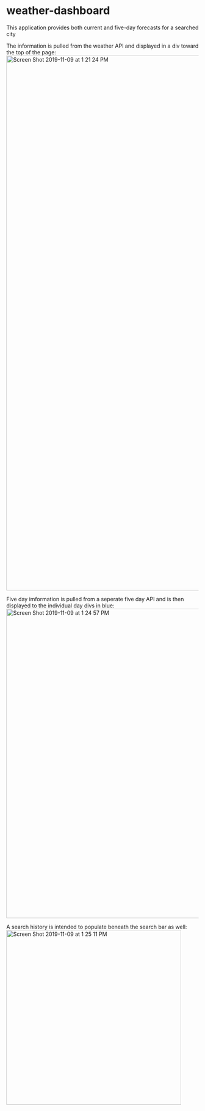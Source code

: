 # weather-dashboard

This application provides both current and five-day forecasts for a searched city

The information is pulled from the weather API and displayed in a div toward the top of the page:
<img width="1402" alt="Screen Shot 2019-11-09 at 1 21 24 PM" src="https://user-images.githubusercontent.com/31483933/68535245-31dc0500-02f4-11ea-9106-3c775e2ed4da.png">

Five day imformation is pulled from a seperate five day API and is then displayed to the individual day divs in blue:
<img width="811" alt="Screen Shot 2019-11-09 at 1 24 57 PM" src="https://user-images.githubusercontent.com/31483933/68535278-b0d13d80-02f4-11ea-994a-1621cf676cb1.png">

A search history is intended to populate beneath the search bar as well:
<img width="458" alt="Screen Shot 2019-11-09 at 1 25 11 PM" src="https://user-images.githubusercontent.com/31483933/68535285-c2b2e080-02f4-11ea-9dcb-1b4eba4878b6.png">
